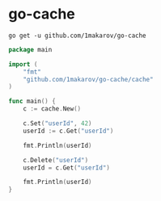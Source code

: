 # go-cache

`go get -u github.com/1makarov/go-cache`

```go
package main

import (
	"fmt"
	"github.com/1makarov/go-cache/cache"
)

func main() {
	c := cache.New()

	c.Set("userId", 42)
	userId := c.Get("userId")

	fmt.Println(userId)

	c.Delete("userId")
	userId = c.Get("userId")

	fmt.Println(userId)
}
```
